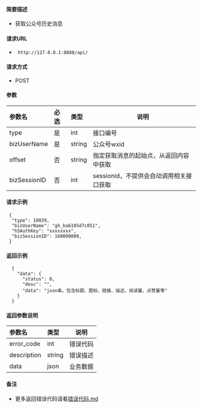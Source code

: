 
#### 简要描述

- 获取公众号历史消息

#### 请求URL
- ` http://127.0.0.1:8888/api/`
  
#### 请求方式
- POST 

#### 参数

| 参数名          | 必选 | 类型     | 说明                       |   
|:-------------|:---|:-------|--------------------------|   
| type         | 是  | int    | 接口编号                     |   
| bizUserName  | 是  | string | 公众号wxid                  |   
| offset       | 否  | string | 指定获取消息的起始点，从返回内容中获取      |   
| bizSessionID | 否  | int    | sessionid，不提供会自动调用相关接口获取 |   

#### 请求示例

```
 {
  "type": 10039,
  "bizUserName": "gh_ba6105d7c051",
  "h5AuthKey": "xxxxxxxx",
  "bizSessionID": 160000000,
 } 
```

#### 返回示例 

``` 
  {
    "data": {
      "status": 0,
      "desc": "",
      "data": "json串，包含标题、图标、链接、描述、阅读量、点赞量等"
    }
  }
```

#### 返回参数说明 

| 参数名         | 类型     | 说明   |   
|:------------|:-------|------|   
| error_code  | int    | 错误代码 |   
| description | string | 错误描述 |   
| data        | json   | 业务数据 |   

#### 备注 

- 更多返回错误代码请看[错误代码.md](../错误代码.md)







